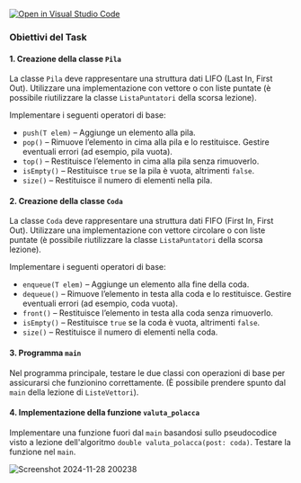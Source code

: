 [![Open in Visual Studio Code](https://classroom.github.com/assets/open-in-vscode-2e0aaae1b6195c2367325f4f02e2d04e9abb55f0b24a779b69b11b9e10269abc.svg)](https://classroom.github.com/online_ide?assignment_repo_id=17458382&assignment_repo_type=AssignmentRepo)
### Obiettivi del Task

#### 1. Creazione della classe `Pila`
La classe `Pila` deve rappresentare una struttura dati LIFO (Last In, First Out). Utilizzare una implementazione con vettore o con liste puntate (è possibile riutilizzare la classe `ListaPuntatori` della scorsa lezione).

Implementare i seguenti operatori di base:
- `push(T elem)` – Aggiunge un elemento alla pila.
- `pop()` – Rimuove l’elemento in cima alla pila e lo restituisce. Gestire eventuali errori (ad esempio, pila vuota).
- `top()` – Restituisce l’elemento in cima alla pila senza rimuoverlo.
- `isEmpty()` – Restituisce `true` se la pila è vuota, altrimenti `false`.
- `size()` – Restituisce il numero di elementi nella pila.

#### 2. Creazione della classe `Coda`
La classe `Coda` deve rappresentare una struttura dati FIFO (First In, First Out). Utilizzare una implementazione con vettore circolare o con liste puntate (è possibile riutilizzare la classe `ListaPuntatori` della scorsa lezione).

Implementare i seguenti operatori di base:
- `enqueue(T elem)` – Aggiunge un elemento alla fine della coda.
- `dequeue()` – Rimuove l’elemento in testa alla coda e lo restituisce. Gestire eventuali errori (ad esempio, coda vuota).
- `front()` – Restituisce l’elemento in testa alla coda senza rimuoverlo.
- `isEmpty()` – Restituisce `true` se la coda è vuota, altrimenti `false`.
- `size()` – Restituisce il numero di elementi nella coda.

#### 3. Programma `main`
Nel programma principale, testare le due classi con operazioni di base per assicurarsi che funzionino correttamente. (È possibile prendere spunto dal `main` della lezione di `ListeVettori`).

#### 4. Implementazione della funzione `valuta_polacca`
Implementare una funzione fuori dal `main` basandosi sullo pseudocodice visto a lezione dell'algoritmo `double valuta_polacca(post: coda)`. Testare la funzione nel `main`.

![Screenshot 2024-11-28 200238](https://github.com/user-attachments/assets/133e92ad-5811-43c3-b2b7-e274f77d24e4)

